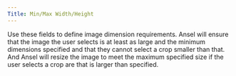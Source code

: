 ```yaml
---
Title: Min/Max Width/Height
---
```


Use these fields to define image dimension requirements. Ansel will ensure that the image the user selects is at least as large and the minimum dimensions specified and that they cannot select a crop smaller than that. And Ansel will resize the image to meet the maximum specified size if the user selects a crop are that is larger than specified.
